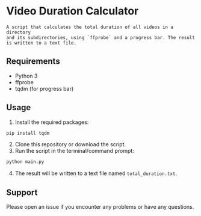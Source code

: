 # Video Duration Calculator

```
A script that calculates the total duration of all videos in a directory
and its subdirectories, using `ffprobe` and a progress bar. The result is written to a text file.
```

## Requirements
- Python 3
- ffprobe
- tqdm (for progress bar)

## Usage

1. Install the required packages:
```bash
pip install tqdm
```
2. Clone this repository or download the script.
3. Run the script in the terminal/command prompt:
```bash
python main.py
```

4. The result will be written to a text file named `total_duration.txt`.

## Support

Please open an issue if you encounter any problems or have any questions.
